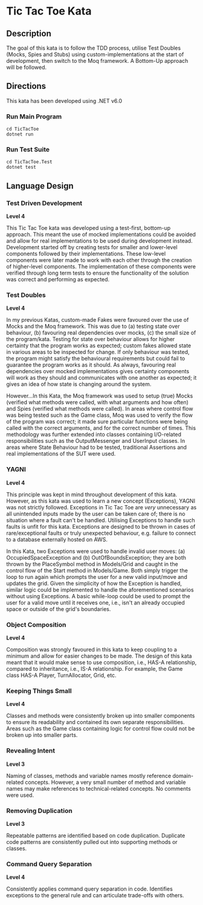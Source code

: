 # Tic Tac Toe Kata

## Description
The goal of this kata is to follow the TDD process, utilise Test Doubles (Mocks, Spies and Stubs) using custom-implementations at the start of development, then switch to the Moq framework. A Bottom-Up approach will be followed.

## Directions
This kata has been developed using .NET v6.0

### Run Main Program
    cd TicTacToe
    dotnet run

### Run Test Suite
    cd TicTacToe.Test
    dotnet test

## Language Design

### Test Driven Development
**Level 4**

This Tic Tac Toe kata was developed using a test-first, bottom-up approach. This meant the use of mocked implementations could be avoided and allow for real implementations to be used during development instead. Development started off by creating tests for smaller and lower-level components followed by their implementations. These low-level components were later made to work with each other through the creation of higher-level components. The implementation of these components were verified through long term tests to ensure the functionality of the solution was correct and performing as expected.

### Test Doubles
**Level 4**

In my previous Katas, custom-made Fakes were favoured over the use of Mocks and the Moq framework. This was due to (a) testing state over behaviour, (b) favouring real dependencies over mocks, (c) the small size of the program/kata. Testing for state over behaviour allows for higher certainty that the program works as expected; custom fakes allowed state in various areas to be inspected for change. If only behaviour was tested, the program might satisfy the behavioural requirements but could fail to guarantee the program works as it should. As always, favouring real dependencies over mocked implementations gives certainty components will work as they should and communicates with one another as expected; it gives an idea of how state is changing around the system.

However...In this Kata, the Moq framework was used to setup (true) Mocks (verified what methods were called, with what arguments and how often) and Spies (verified what methods were called). In areas where control flow was being tested such as the Game class, Moq was used to verify the flow of the program was correct; it made sure particular functions were being called with the correct arguments, and for the correct number of times. This methodology was further extended into classes containing I/O-related responsibilities such as the OutputMessenger and UserInput classes. In areas where State Behaviour had to be tested, traditional Assertions and real implementations of the SUT were used.

### YAGNI
**Level 4**

This principle was kept in mind throughout development of this kata. However, as this kata was used to learn a new concept (Exceptions), YAGNI was not strictly followed. Exceptions in Tic Tac Toe are _very_ unnecessary as all unintended inputs made by the user can be taken care of; there is no situation where a fault can't be handled. Utilising Exceptions to handle such faults is unfit for this kata. Exceptions are designed to be thrown in cases of rare/exceptional faults or truly unexpected behaviour, e.g. failure to connect to a database externally hosted on AWS.

In this Kata, two Exceptions were used to handle invalid user moves: (a) OccupiedSpaceException and (b) OutOfBoundsException; they are both thrown by the PlaceSymbol method in Models/Grid and caught in the control flow of the Start method in Models/Game. Both simply trigger the loop to run again which prompts the user for a new valid input/move and updates the grid. Given the simplicity of how the Exception is handled, similar logic could be implemented to handle the aforementioned scenarios without using Exceptions. A basic while-loop could be used to prompt the user for a valid move until it receives one, i.e., isn't an already occupied space or outside of the grid's boundaries.

### Object Composition
**Level 4**

Composition was strongly favoured in this kata to keep coupling to a minimum and allow for easier changes to be made. The design of this kata meant that it would make sense to use composition, i.e., HAS-A relationship, compared to inheritance, i.e., IS-A relationship. For example, the Game class HAS-A Player, TurnAllocator, Grid, etc.

### Keeping Things Small
**Level 4**

Classes and methods were consistently broken up into smaller components to ensure its readability and contained its own separate responsibilities. Areas such as the Game class containing logic for control flow could not be broken up into smaller parts.

### Revealing Intent
**Level 3**

Naming of classes, methods and variable names mostly reference domain-related concepts. However, a very small number of method and variable names may make references to technical-related concepts. No comments were used.

### Removing Duplication
**Level 3**

Repeatable patterns are identified based on code duplication. Duplicate code patterns are consistently pulled out into supporting methods or classes.

### Command Query Separation
**Level 4**

Consistently applies command query separation in code. Identifies exceptions to the general rule and can articulate trade-offs with others.
